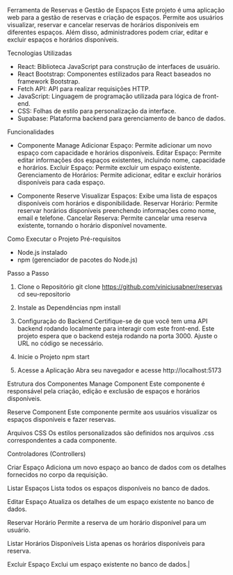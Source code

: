 Ferramenta de Reservas e Gestão de Espaços
Este projeto é uma aplicação web para a gestão de reservas e criação de espaços. Permite aos usuários visualizar, reservar e cancelar reservas de horários disponíveis em diferentes espaços. Além disso, administradores podem criar, editar e excluir espaços e horários disponíveis.

Tecnologias Utilizadas
- React: Biblioteca JavaScript para construção de interfaces de usuário.
- React Bootstrap: Componentes estilizados para React baseados no framework Bootstrap.
- Fetch API: API para realizar requisições HTTP.
- JavaScript: Linguagem de programação utilizada para lógica de front-end.
- CSS: Folhas de estilo para personalização da interface.
- Supabase: Plataforma backend para gerenciamento de banco de dados.

Funcionalidades
- Componente Manage
    Adicionar Espaço: Permite adicionar um novo espaço com capacidade e horários disponíveis.
    Editar Espaço: Permite editar informações dos espaços existentes, incluindo nome, capacidade e horários.
    Excluir Espaço: Permite excluir um espaço existente.
    Gerenciamento de Horários: Permite adicionar, editar e excluir horários disponíveis para cada espaço.

- Componente Reserve
    Visualizar Espaços: Exibe uma lista de espaços disponíveis com horários e disponibilidade.
    Reservar Horário: Permite reservar horários disponíveis preenchendo informações como nome, email e telefone.
    Cancelar Reserva: Permite cancelar uma reserva existente, tornando o horário disponível novamente.

Como Executar o Projeto
Pré-requisitos
- Node.js instalado
- npm (gerenciador de pacotes do Node.js)


Passo a Passo

1. Clone o Repositório
git clone https://github.com/viniciusabner/reservas
cd seu-repositorio

2. Instale as Dependências
npm install

3. Configuração do Backend
Certifique-se de que você tem uma API backend rodando localmente para interagir com este front-end. Este projeto espera que o backend esteja rodando na porta 3000. Ajuste o URL no código se necessário.

4. Inicie o Projeto
npm start

5. Acesse a Aplicação
Abra seu navegador e acesse http://localhost:5173

Estrutura dos Componentes
Manage Component
Este componente é responsável pela criação, edição e exclusão de espaços e horários disponíveis.

Reserve Component
Este componente permite aos usuários visualizar os espaços disponíveis e fazer reservas.

Arquivos CSS
Os estilos personalizados são definidos nos arquivos .css correspondentes a cada componente.

Controladores (Controllers)

Criar Espaço
Adiciona um novo espaço ao banco de dados com os detalhes fornecidos no corpo da requisição.

Listar Espaços
Lista todos os espaços disponíveis no banco de dados.

Editar Espaço
Atualiza os detalhes de um espaço existente no banco de dados.

Reservar Horário
Permite a reserva de um horário disponível para um usuário.

Listar Horários Disponíveis
Lista apenas os horários disponíveis para reserva.

Excluir Espaço
Exclui um espaço existente no banco de dados.|

